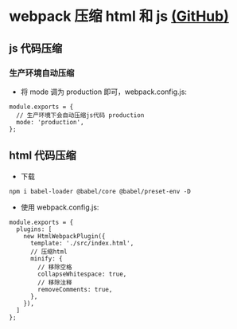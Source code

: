 # webpack 压缩 html 和 js [(GitHub)](https://github.com/GYQ-LQ/webpack-actual/tree/master/10-mini_html&js)

## js 代码压缩

### 生产环境自动压缩

- 将 mode 调为 production 即可，webpack.config.js:

```
module.exports = {
  // 生产环境下会自动压缩js代码 production
  mode: 'production',
};
```

## html 代码压缩

- 下载

```
npm i babel-loader @babel/core @babel/preset-env -D
```

- 使用 webpack.config.js:

```
module.exports = {
  plugins: [
    new HtmlWebpackPlugin({
      template: './src/index.html',
      // 压缩html
      minify: {
        // 移除空格
        collapseWhitespace: true,
        // 移除注释
        removeComments: true,
      },
    }),
  ]
};

```
